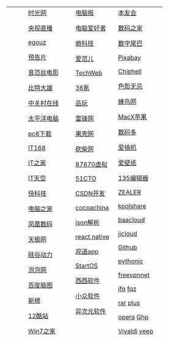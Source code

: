 </head>
<tr><td height="74">&nbsp;</td>
  <td height="74" colspan="4"><form action="http://www.baidu.com/baidu" target="_blank"><div align="center">
      <table width="363" height="861" border="0" align="center">
        <tr valign="top">
          <td width="33">&nbsp;</td>
          <td width="108" height="857"><div class="rest-site-row">
              <div><span class="rest-site-title style15 style16 style17">
                </span>                </div>
              <div align="left"><a href="http://www.mtime.com" class="rest-site-link" target="_blank">时光网</a></div>
              <p align="left"><a href="http://tv.cntv.cn/live/cctv1" class="rest-site-link" target="_blank">央视直播</a></p>
              <p align="left"><a href="https://www.egouz.com" class="rest-site-link" target="_blank">egouz</a></p>
              <p align="left"><a href="http://moviesoon.com/trailers.html" class="rest-site-link" target="_blank">预告片</a></p>
              <p align="left"><a href="https://www.yinfans.me" class="rest-site-link" target="_blank">音范丝电影</a></p>
              <p align="left"><a href="https://www.btdx8.com" class="rest-site-link" target="_blank">比特大雄</a></p>
              <p align="left"><a href="http://www.zol.com.cn/" class="rest-site-link" target="_blank">中关村在线</a></p>
              <p align="left"><span class="rest-site-line"></span><a href="http://www.pconline.com.cn/" class="rest-site-link" target="_blank">太平洋电脑</a></p>
              <p align="left"><a href="http://www.pc6.com" class="rest-site-link" target="_blank">pc6下载</a></p>
              <p align="left"><span class="rest-site-line"></span><a href="http://www.it168.com/" class="rest-site-link" target="_blank">IT168</a></p>
              <p align="left"><a href="http://www.ithome.com/" class="rest-site-link" target="_blank">IT之家</a></p>
              <p align="left"><a href="https://www.itsk.com" class="rest-site-link" target="_blank">IT天空</a></p>
              <p align="left"><a href="http://www.mydrivers.com/" class="rest-site-link" target="_blank">快科技</a></p>
              <p align="left"><span class="rest-site-line"></span><a href="http://www.pchome.net/" class="rest-site-link" target="_blank">电脑之家</a></p>
              <p align="left"><span class="rest-site-line"></span><a href="http://tech.ifeng.com/product/" class="rest-site-link" target="_blank">凤凰数码</a></p>
              <p align="left"><span class="rest-site-line"></span><a href="http://www.yesky.com/" class="rest-site-link" target="_blank">天极网</a></p>
              <p align="left"><span class="rest-site-line"></span><a href="http://www.enet.com.cn/" class="rest-site-link" target="_blank">硅谷动力</a></p>
              <p align="left"><a href="http://www.pcpop.com/" class="rest-site-link" target="_blank">泡泡网</a></p>
              <p align="left"><a href="http://naotu.baidu.com/" class="rest-site-link" target="_blank">百度脑图</a></p>
              <p align="left"><a href="http://www.newrank.cn/" class="rest-site-link" target="_blank">新榜</a></p>
              <p align="left"><a href="https://www.jianshu.com/p/8798a991ee07" class="rest-site-link" target="_blank">12酷站</a></p>              
              <p align="left"><a href="http://www.win7china.com/" class="rest-site-link" target="_blank">Win7之家</a></p>
              <p align="left"><span class="rest-site-line"></span><a href="http://www.win8china.com/" class="rest-site-link" target="_blank">win8之家</a></p>
              <p align="left"><span class="rest-site-line"></span></p>
              <p align="left">&nbsp;</p>
              <p align="left">&nbsp;</p>
              <p align="left">&nbsp;</p>
              <div class="sites-group">
                <div class="sites-list">
                  <div class="each-site">
                    <div class="sites-group">
                      <div id="category-regions-america" class="sites-category"></div>
                    </div>
                  </div>
                </div>
              </div>
          </div></td>
          <td width="96"><div><a href="http://www.icpcw.com/" class="rest-site-link" target="_blank">电脑报</a></div>
              <p align="left"><a href="http://www.cfan.com.cn/" class="rest-site-link" target="_blank">电脑爱好者</a></p>
              <p align="left"><span class="rest-site-line"></span><a href="http://cn.engadget.com/" class="rest-site-link" target="_blank">瘾科技</a></p>
              <p align="left"><span class="rest-site-line"></span><a href="http://www.ifanr.com/" class="rest-site-link" target="_blank">爱范儿</a></p>
              <p align="left"><span class="rest-site-line"></span><a href="http://www.techweb.com.cn/" class="rest-site-link" target="_blank">TechWeb</a></p>
              <p align="left"><span class="rest-site-line"></span><a href="http://36kr.com/" class="rest-site-link" target="_blank">36氪</a></p>
              <p align="left"><span class="rest-site-line"></span><a href="http://www.pingwest.com/" class="rest-site-link" target="_blank">品玩</a></p>
              <p align="left"><span class="rest-site-line"></span><a href="http://www.leiphone.com/" class="rest-site-link" target="_blank">雷锋网</a></p>
              <p align="left"><span class="rest-site-line"></span><a href="http://www.guokr.com/" class="rest-site-link" target="_blank">果壳网</a></p>
              <p align="left"><span class="rest-site-line"></span><a href="http://www.ikanchai.com" class="rest-site-link" target="_blank">砍柴网</a></p>
              <p align="left"><span class="rest-site-line"></span><a href="http://www.87870.com/" class="rest-site-link" target="_blank">87870虚拟</a></p>
              <p align="left"><span class="rest-site-line"></span><a href="http://www.51cto.com/" class="rest-site-link" target="_blank">51CTO</a></p>
              <p align="left"><span class="rest-site-line"></span><a href="http://www.csdn.net/" class="rest-site-link" target="_blank">CSDN开发</a></p>
              <p align="left"><span class="rest-site-line"></span><a href="http://www.cocoachina.com/" class="rest-site-link" target="_blank">cocoachina</a></p>
              <p align="left"><span class="rest-site-line"></span><a href="http://www.bejson.com/" class="rest-site-link" target="_blank">json解析</a></p>
              <p align="left"><a href="http://reactnative.cn/" class="rest-site-link" target="_blank">react native</a></p>
              <p align="left"><a href="http://www.guandao.cc/" class="rest-site-link" target="_blank">观道app</a></p>
              <p align="left"><a href="http://www.startos.org/" class="rest-site-link" target="_blank">StartOS</a></p>
              <p align="left"><a href="http://www.cr173.com/" class="rest-site-link" target="_blank">西西软件</a></p>
              <p align="left"><a href="https://www.appinn.com" class="rest-site-link" target="_blank">小众软件</a></p>
              <p align="left"><a href="https://www.iplaysoft.com" class="rest-site-link" target="_blank">异次元软件</a></p>
              <p align="left">&nbsp;</p>
              <div id="category-best-reading" class="sites-category">
                <h2 align="left" class="heading">&nbsp;</h2>
            </div></td>
          <td width="108"><div><span class="rest-site-title style15 style16 style17">
                </span>
                <a href="http://benyouhui.it168.com/" class="rest-site-link" target="_blank">本友会</a></div>
              <p align="left"><a href="http://bbs.mydigit.cn/" class="rest-site-link" target="_blank">数码之家</a></p>
              <p align="left"><span class="rest-site-line"></span><a href="http://www.dgtle.com/" class="rest-site-link" target="_blank">数字尾巴</a></p>
              <p align="left"><a href="https://pixabay.com/" target="_blank">Pixabay</a></p>
              <p align="left"><span class="rest-site-line"></span><a href="https://www.chiphell.com/portal.php" class="rest-site-link" target="_blank">Chiphell</a></p>
              <p align="left"><span class="rest-site-line"></span><a href="http://ww.xitek.com/" class="rest-site-link" target="_blank">色影无忌</a></p>
              <p align="left"><span class="rest-site-line"></span><a href="http://www.fengniao.com/" class="rest-site-link" target="_blank">蜂鸟网</a></p>
              <p align="left"><span class="rest-site-line"></span><a href="http://www.macx.cn/" class="rest-site-link" target="_blank">MacX苹果</a></p>
              <p align="left"><span class="rest-site-line"></span><a href="http://www.soomal.com/doc/index101000_0001_00.htm" class="rest-site-link" target="_blank">数码多</a></p>
              <p align="left"><span class="rest-site-line"></span><a href="http://www.igao7.com/" class="rest-site-link" target="_blank">爱搞机</a></p>
              <p align="left"><span class="rest-site-line"></span><a href="http://www.lovebizhi.com/" class="rest-site-link" target="_blank">爱壁纸</a></p>
              <p align="left"><span class="rest-site-line"></span><a href="http://www.135editor.com/" class="rest-site-link" target="_blank">135编辑器</a></p>
              <p align="left"><a href="http://www.zealer.com/" class="rest-site-link" target="_blank">ZEALER</a></p>
              <p align="left"><a href="https://koolshare.cn/portal.php" class="rest-site-link" target="_blank">koolshare</a></p>
              <p align="left"><a href="https://www.baacloud47.com/modules/login.php" class="rest-site-link" target="_blank">baacloud</a></p>
              <p align="left"><a href="https://www.jicloud.online/" class="rest-site-link" target="_blank">jicloud</a></p>
              <p align="left"><a href="https://github.com/" class="rest-site-link" target="_blank">Github</a></p>
              <p align="left"><a href="http://ss.pythonic.life/" class="rest-site-link" target="_blank">pythonic</a></p>
              <p align="left"><a href="https://www.freevpnnet.com" class="rest-site-link" target="_blank">freevpnnet</a></p>
              <p align="left"><a href="https://www.ifanqiang.com/" class="rest-site-link" target="_blank">ifq</a><span style="font-size:18px; font-family:宋体; color:blue; mso-font-kerning:0pt; font-weight: bold;" lang="EN-US" xml:lang="EN-US"><span style="font-size:18px; font-family:宋体; color:blue; mso-font-kerning:0pt; font-weight: bold;" lang="EN-US" xml:lang="EN-US"><span style="font-size:18px; font-family:宋体; color:blue; mso-font-kerning:0pt; font-weight: bold;" lang="EN-US" xml:lang="EN-US"><span style="font-size:18px; font-family:宋体; color:blue; mso-font-kerning:0pt; font-weight: bold;" lang="EN-US" xml:lang="EN-US"><span style="font-size:18px; font-family:宋体; color:blue; mso-font-kerning:0pt; font-weight: bold;" lang="EN-US" xml:lang="EN-US"><span style="font-size:18px; font-family:宋体; color:blue; mso-font-kerning:0pt; font-weight: bold;" lang="EN-US" xml:lang="EN-US">&nbsp;</span></span></span></span></span></span><a href="https://www.fanqiangzhe.com/" class="rest-site-link" target="_blank">fqz</a></p>
              <p align="left"><a href="http://y.downya.com/soft/WinRAR3.8_downyi.com.zip" class="rest-site-link" target="_blank">rar</a><span style="font-size:18px; font-family:宋体; color:blue; mso-font-kerning:0pt; font-weight: bold;" lang="EN-US" xml:lang="EN-US"><span style="font-size:18px; font-family:宋体; color:blue; mso-font-kerning:0pt; font-weight: bold;" lang="EN-US" xml:lang="EN-US"><span style="font-size:18px; font-family:宋体; color:blue; mso-font-kerning:0pt; font-weight: bold;" lang="EN-US" xml:lang="EN-US"><span style="font-size:18px; font-family:宋体; color:blue; mso-font-kerning:0pt; font-weight: bold;" lang="EN-US" xml:lang="EN-US"><span style="font-size:18px; font-family:宋体; color:blue; mso-font-kerning:0pt; font-weight: bold;" lang="EN-US" xml:lang="EN-US"><span style="font-size:18px; font-family:宋体; color:blue; mso-font-kerning:0pt; font-weight: bold;" lang="EN-US" xml:lang="EN-US">&nbsp;</span></span></span></span></span></span><a href="https://ybzy.neocities.org/read.html" class="rest-site-link" target="_blank">plus</a></p>
              <p align="left"><a href="http://xiazai.siweidaoxiang.com/Operallq.zip" class="rest-site-link" target="_blank">opera</a><span style="font-size:18px; font-family:宋体; color:blue; mso-font-kerning:0pt; font-weight: bold;" lang="EN-US" xml:lang="EN-US"><span style="font-size:18px; font-family:宋体; color:blue; mso-font-kerning:0pt; font-weight: bold;" lang="EN-US" xml:lang="EN-US"><span style="font-size:18px; font-family:宋体; color:blue; mso-font-kerning:0pt; font-weight: bold;" lang="EN-US" xml:lang="EN-US"><span style="font-size:18px; font-family:宋体; color:blue; mso-font-kerning:0pt; font-weight: bold;" lang="EN-US" xml:lang="EN-US"><span style="font-size:18px; font-family:宋体; color:blue; mso-font-kerning:0pt; font-weight: bold;" lang="EN-US" xml:lang="EN-US"><span style="font-size:18px; font-family:宋体; color:blue; mso-font-kerning:0pt; font-weight: bold;" lang="EN-US" xml:lang="EN-US">&nbsp;</span></span></span></span></span></span><a href="https://github.com/ybzy2003/url/raw/master/Ghp_1.4.6.crx" class="rest-site-link" target="_blank">Ghp</a></p>
              <p align="left"><a href="http://down10.zol.com.cn/zhuyeliulan/Vivaldi.3.2.1959.3.exe" class="rest-site-link" target="_blank">Vivaldi</a><span style="font-size:18px; font-family:宋体; color:blue; mso-font-kerning:0pt; font-weight: bold;" lang="EN-US" xml:lang="EN-US"><span style="font-size:18px; font-family:宋体; color:blue; mso-font-kerning:0pt; font-weight: bold;" lang="EN-US" xml:lang="EN-US"><span style="font-size:18px; font-family:宋体; color:blue; mso-font-kerning:0pt; font-weight: bold;" lang="EN-US" xml:lang="EN-US"><span style="font-size:18px; font-family:宋体; color:blue; mso-font-kerning:0pt; font-weight: bold;" lang="EN-US" xml:lang="EN-US"><span style="font-size:18px; font-family:宋体; color:blue; mso-font-kerning:0pt; font-weight: bold;" lang="EN-US" xml:lang="EN-US"><span style="font-size:18px; font-family:宋体; color:blue; mso-font-kerning:0pt; font-weight: bold;" lang="EN-US" xml:lang="EN-US">&nbsp;</span></span></span></span></span></span><a href="https://github.com/ybzy2003/url/raw/master/veep.crx" class="rest-site-link" target="_blank">veep</a></p>
              <p align="left">&nbsp;</p>
              <p align="left">&nbsp;</p>
              <p align="left">&nbsp;</p></td>
        </tr>
      </table>
      <p>&nbsp;</p>
      <p>&nbsp;</p>
    </div>
    </form>    </body>
</html>
